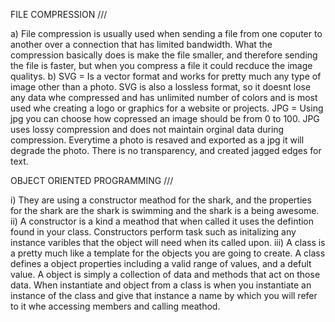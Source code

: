 FILE COMPRESSION ///

a) File compression is usually used when sending a file from one coputer to another over a connection that has limited bandwidth. What the compression basically does is make the file smaller, and therefore sending the file is faster, but when you compress a file it could recduce the image qualitys. 
b) SVG = Is a vector format and works for pretty much any type of image other than a photo. SVG is also a lossless format, so it doesnt lose any data whe compressed and has unlimited number of colors and is most used whe creating a logo or graphics for a website or projects.
JPG = Using jpg you can choose how copressed an image should be from 0 to 100. JPG uses lossy compression and does not maintain orginal data during compression. Everytime a photo is resaved and exported as a jpg it will degrade the photo. There is no transparency, and created jagged edges for text. 

OBJECT ORIENTED PROGRAMMING ///

i) They are using a constructor meathod for the shark, and the properties for the shark are the shark is swimming and the shark is a being awesome. 
ii) A constructor is a kind a meathod that when called it uses the defintion found in your class. Constructors perform task such as initalizing any instance varibles that the object will need when its called upon. 
iii) A class is a pretty much like a template for the objects you are going to create. A class defines a object properties including a valid range of values, and a defult value. A object is simply a collection of data and methods that act on those data. When instantiate and object from a class is when you instantiate an instance of the class and give that instance a name by which you will refer to it whe accessing members and calling meathod. 

